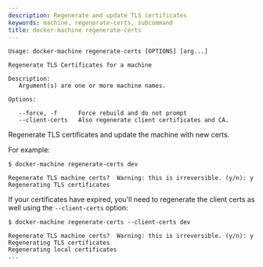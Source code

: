 ```yaml
---
description: Regenerate and update TLS certificates
keywords: machine, regenerate-certs, subcommand
title: docker-machine regenerate-certs
---
```


```none
Usage: docker-machine regenerate-certs [OPTIONS] [arg...]

Regenerate TLS Certificates for a machine

Description:
   Argument(s) are one or more machine names.

Options:

   --force, -f		Force rebuild and do not prompt
   --client-certs	Also regenerate client certificates and CA.
```

Regenerate TLS certificates and update the machine with new certs.

For example:

```console
$ docker-machine regenerate-certs dev

Regenerate TLS machine certs?  Warning: this is irreversible. (y/n): y
Regenerating TLS certificates
```

If your certificates have expired, you'll need to regenerate the client certs
as well using the `--client-certs` option:

```console
$ docker-machine regenerate-certs --client-certs dev

Regenerate TLS machine certs?  Warning: this is irreversible. (y/n): y
Regenerating TLS certificates
Regenerating local certificates
...
```
